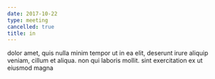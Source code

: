 ```yaml
---
date: 2017-10-22
type: meeting
cancelled: true
title: in
---
```

dolor amet, quis nulla minim tempor ut in ea elit, deserunt irure aliquip veniam, cillum et aliqua. non qui laboris mollit. sint exercitation ex ut eiusmod magna